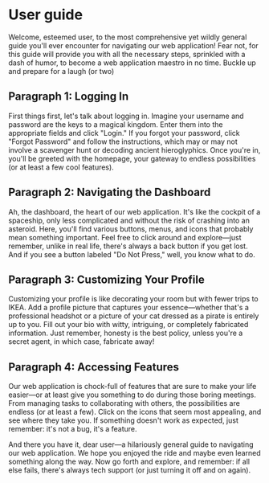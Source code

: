 # User guide

Welcome, esteemed user, to the most comprehensive yet wildly general guide you'll ever encounter for navigating our web application! Fear not, for this guide will provide you with all the necessary steps, sprinkled with a dash of humor, to become a web application maestro in no time. Buckle up and prepare for a laugh (or two)

## Paragraph 1: Logging In

First things first, let's talk about logging in. Imagine your username and password are the keys to a magical kingdom. Enter them into the appropriate fields and click "Login." If you forgot your password, click "Forgot Password" and follow the instructions, which may or may not involve a scavenger hunt or decoding ancient hieroglyphics. Once you're in, you'll be greeted with the homepage, your gateway to endless possibilities (or at least a few cool features).

## Paragraph 2: Navigating the Dashboard

Ah, the dashboard, the heart of our web application. It's like the cockpit of a spaceship, only less complicated and without the risk of crashing into an asteroid. Here, you'll find various buttons, menus, and icons that probably mean something important. Feel free to click around and explore—just remember, unlike in real life, there's always a back button if you get lost. And if you see a button labeled "Do Not Press," well, you know what to do.

## Paragraph 3: Customizing Your Profile

Customizing your profile is like decorating your room but with fewer trips to IKEA. Add a profile picture that captures your essence—whether that's a professional headshot or a picture of your cat dressed as a pirate is entirely up to you. Fill out your bio with witty, intriguing, or completely fabricated information. Just remember, honesty is the best policy, unless you're a secret agent, in which case, fabricate away!

## Paragraph 4: Accessing Features

Our web application is chock-full of features that are sure to make your life easier—or at least give you something to do during those boring meetings. From managing tasks to collaborating with others, the possibilities are endless (or at least a few). Click on the icons that seem most appealing, and see where they take you. If something doesn't work as expected, just remember: it's not a bug, it's a feature.

And there you have it, dear user—a hilariously general guide to navigating our web application. We hope you enjoyed the ride and maybe even learned something along the way. Now go forth and explore, and remember: if all else fails, there's always tech support (or just turning it off and on again).